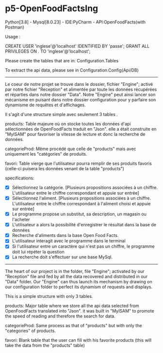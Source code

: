 # p5-OpenFoodFactsIng

Python[3.8] - Mysql[8.0.23] - IDE:PyCharm - API:OpenFoodFacts(with Postman)

Usage :

CREATE USER 'inglese'@'localhost' IDENTIFIED BY 'passe';
GRANT ALL PRIVILEGES ON *.* TO 'inglese'@'localhost';

Please create the tables that are in: Configuration.Tables

To extract the api data, please see in Configuration.Config(Api/DB)

------------------------------------------------------------------------------

Le coeur de notre projet se trouve dans le dossier, fichier "Engine";
activé par notre fichier "Reception" et alimentée par toute les données récupérées et réparties
dans notre dossier "Data".
Notre "Engine" peut ainsi lancer son mécanisme en puisant dans notre dossier configuration 
pour y parfaire son dynamisme de requêtes et d'affichages.

Il s'agit d'une structure simple avec seulement 3 tables .

products: Table majeure où on stocke toutes les données d'api sélectionnées de OpenFoodFacts traduit en "Json".
elle a était construite en "MyISAM" pour favoriser la vitesse de lecture et donc la recherche de données.

categorieProd: Même procédé que celle de "products" mais avec uniquement les "catégories" de produits.

favori: Table vierge que l'utilisateur pourra remplir de ses produits favoris
(celle-ci puisera les données venant de la table "products")

specifications:

- [x] Sélectionnez la catégorie. [Plusieurs propositions associées à un chiffre. L'utilisateur entre le chiffre correspondant et appuie sur entrée]
- [x] Sélectionnez l'aliment. [Plusieurs propositions associées à un chiffre. L'utilisateur entre le chiffre correspondant à l'aliment choisi et appuie sur entrée]
- [x] Le programme propose un substitut, sa description, un magasin ou l'acheter
- [x] L'utilisateur a alors la possibilité d'enregistrer le résultat dans la base de données
- [x] Recherche d'aliments dans la base Open Food Facts.
- [x] L'utilisateur interagit avec le programme dans le terminal
- [x] Si l'utilisateur entre un caractère qui n'est pas un chiffre, le programme doit lui répéter la question
- [x] La recherche doit s'effectuer sur une base MySql.
--------------------------------------------------------------------------------

The heart of our project is in the folder, file "Engine"; 
activated by our "Reception" file and fed by all the data recovered and distributed in our "Data" folder. 
Our "Engine" can thus launch its mechanism by drawing on our configuration folder to perfect its dynamism of requests and displays.

This is a simple structure with only 3 tables.

products: Major table where we store all the api data selected from OpenFoodFacts translated into "Json".
it was built in "MyISAM" to promote the speed of reading and therefore the search for data.

categorieProd: Same process as that of "products" but with only the "categories" of products.

favori: Blank table that the user can fill with his favorite products
(this will take the data from the "products" table)
